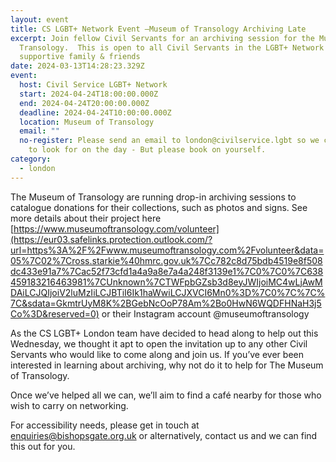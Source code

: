 ```yaml
---
layout: event
title: CS LGBT+ Network Event –Museum of Transology Archiving Late
excerpt: Join fellow Civil Servants for an archiving session for the Museum of
  Transology.  This is open to all Civil Servants in the LGBT+ Network and their
  supportive family & friends
date: 2024-03-13T14:28:23.329Z
event:
  host: Civil Service LGBT+ Network
  start: 2024-04-24T18:00:00.000Z
  end: 2024-04-24T20:00:00.000Z
  deadline: 2024-04-24T10:00:00.000Z
  location: Museum of Transology
  email: ""
  no-register: Please send an email to london@civilservice.lgbt so we can know who
    to look for on the day - But please book on yourself.
category:
  - london
---
```

The Museum of Transology are running drop-in archiving sessions to catalogue donations for their collections, such as photos and signs. See more details about their project here [https://www.museumoftransology.com/volunteer](https://eur03.safelinks.protection.outlook.com/?url=https%3A%2F%2Fwww.museumoftransology.com%2Fvolunteer&data=05%7C02%7Cross.starkie%40hmrc.gov.uk%7Cc782c8d75bdb4519e8f508dc433e91a7%7Cac52f73cfd1a4a9a8e7a4a248f3139e1%7C0%7C0%7C638459183216463981%7CUnknown%7CTWFpbGZsb3d8eyJWIjoiMC4wLjAwMDAiLCJQIjoiV2luMzIiLCJBTiI6Ik1haWwiLCJXVCI6Mn0%3D%7C0%7C%7C%7C&sdata=GkmtrUyM8K%2BGebNcOoP78Am%2Bo0HwN6WQDFHNaH3j5Co%3D&reserved=0) or their Instagram account @museumoftransology

As the CS LGBT+ London team have decided to head along to help out this Wednesday, we thought it apt to open the invitation up to any other Civil Servants who would like to come along and join us. If you’ve ever been interested in learning about archiving, why not do it to help for The Museum of Transology.

Once we’ve helped all we can, we’ll aim to find a café nearby for those who wish to carry on networking.

For accessibility needs, please get in touch at [enquiries@bishopsgate.org.uk](mailto:enquiries@bishopsgate.org.uk) or alternatively, contact us and we can find this out for you.